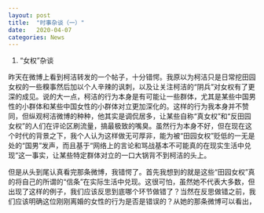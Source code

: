 ```yaml
---
layout: post
title:  "时事杂谈（一）"
date:   2020-04-07
categories: News
---
```

1. “女权”杂谈

昨天在微博上看到柯洁转发的一个帖子，十分错愕。我原以为柯洁只是日常挖田园女权的一些糗事然后加以个人辛辣的讽刺，以及让关注柯洁的“阴兵”对女权有了更深的成见。说的大一点，柯洁的行为本身是有可能让一些群体，尤其是某些中国男性的小群体和某些中国女性的小群体对立更加深化的。这样的行为我本身并不赞同，但纵观柯洁微博的种种，他其实是调侃居多，让某些自称“真女权”和“反田园女权”的人们在评论区刷流量，搞最极致的嘴臭。虽然行为本身不好，但在现在这个时代的背景之下，我个人认为这样做无可厚非，能为被“田园女权”贬低的一无是处的“国男”发声，而且基于“网络上的言论和骂战基本不可能真的在现实生活中兑现”这一事实，让某些特定群体对立的一口大锅背不到柯洁的头上。

但是从头到尾认真看完那条微博，我错愕了。首先我想到的就是这些“田园女权”真的将自己的所谓的“信条”在实际生活中兑现。这很可怕，虽然她不代表大多数，但出现了这样的例子，我们应该反思到底哪个环节做错了？当然在反思做错之前，我们应该明确这位刚刚离婚的女性的行为是否是错误的？从她的那条微博可以看出，